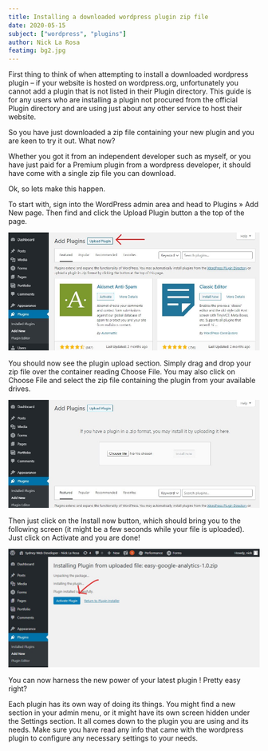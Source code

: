 ```yaml
---
title: Installing a downloaded wordpress plugin zip file
date: 2020-05-15
subject: ["wordpress", "plugins"]
author: Nick La Rosa
featimg: bg2.jpg
---
```


First thing to think of when attempting to install a downloaded wordpress plugin – if your website is hosted on wordpress.org, unfortunately you cannot add a plugin that is not listed in their Plugin directory. This guide is for any users who are installing a plugin not procured from the official Plugin directory and are using just about any other service to host their website.

So you have just downloaded a zip file containing your new plugin and you are keen to try it out. What now?

Whether you got it from an independent developer such as myself, or you have just paid for a Premium plugin from a wordpress developer, it should have come with a single zip file you can download.

Ok, so lets make this happen.

To start with, sign into the WordPress admin area and head to Plugins » Add New page. Then find and click the Upload Plugin button a the top of the page.

![Wordpress Upload Pluin](UploadPlugin.jpg)

You should now see the plugin upload section. Simply drag and drop your zip file over the container reading Choose File. You may also click on Choose File and select the zip file containing the plugin from your available drives.

![](UploadPlugin2-1.jpg)

Then just click on the Install now button, which should bring you to the following screen (it might be a few seconds while your file is uploaded). Just click on Activate and you are done!

![](UploadPlugin3.jpg)

You can now harness the new power of your latest plugin ! Pretty easy right?

Each plugin has its own way of doing its things. You might find a new section in your admin menu, or it might have its own screen hidden under the Settings section. It all comes down to the plugin you are using and its needs. Make sure you have read any info that came with the wordpress plugin to configure any necessary settings to your needs.
